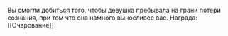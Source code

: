 Вы смогли добиться того, чтобы девушка пребывала на грани потери сознания, при том что она намного выносливее вас. 
Награда: [[Очарование]]